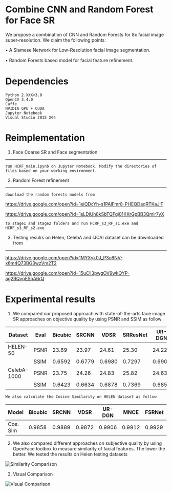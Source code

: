 # Combine CNN and Random Forest for Face SR
We propose a combination of CNN and Random Forests for 8x facial image super-resolution. We claim the following points:

• A Siamese Network for Low-Resolution facial image segmentation. 

• Random Forests based model for facial feature reﬁnement.

# Dependencies
    Python 2.XXX<3.0
    OpenCV 3.4.0
    Caffe 
    NVIDIA GPU + CUDA
    Jupyter Notebook
    Visual Studio 2015 X64

# Reimplementation
1. Face Coarse SR and Face segmentation
---------------------------------------
    run HCRF_main.ipynb on Jupyter Notebook. Modify the directories of files based on your working environment.

2. Random Forest refinement
---------------------------
    download the random forests models from 
    
  https://drive.google.com/open?id=1eiQDcYh-s1PAlFmr8-PHEQDaqRTKaJiF 

  https://drive.google.com/open?id=1sLDjUh8kSbTQFgj01KKrGpBB3Qmlr7yX

    to stage1 and stage2 folders and run HCRF_s3_RF_s1.exe and HCRF_s3_RF_s2.exe

3. Testing resulrs on Helen, CelebA and IJCAI dataset can be downloaded from 
----------------------------------------------------------------------------
  https://drive.google.com/open?id=1MYXyk0J_P3u6NV-x6m4Q73BG3wzVm2T2
  
  https://drive.google.com/open?id=15uCll3pwgOV9wkQYP-ag2RQypESnA6rQ
  
# Experimental results
1. We compared our proposed approach with state-of-the-arts face image SR approaches on objective quality by using PSNR and SSIM as follow

| Dataset  | Eval  | Bicubic  | SRCNN  | VDSR  | SRResNet  | UR-DGN  | FSRNet  | Proposed  |
| ------------ | ------------ | ------------ | ------------ | ------------ | ------------ | ------------ | ------------ | ------------ |
| HELEN-50  | PSNR  | 23.69 |  23.97 | 24.61  | 25.30  | 24.22  | 26.21  | 27.08  |
|   | SSIM  | 0.6592  | 0.6779  | 0.6980  | 0.7297  | 0.6909  | 0.7720  | 0.8139  |
| CelebA-1000  | PSNR  | 23.75  | 24.26  | 24.83  | 25.82  | 24.63  | 26.60  | 26.81  |
|   | SSIM  | 0.6423  | 0.6634  | 0.6878  | 0.7369  | 0.6851  | 0.7628  | 0.7731  |

    We also calculate the Cosine Similarity on HELEN dataset as follow
   
| Model  | Bicubic  | SRCNN  | VDSR  | UR-DGN  | MNCE  | FSRNet  | Proposed  |
| ------------ | ------------ | ------------ | ------------ | ------------ | ------------ | ------------ | ------------ |
| Cos. Sim  | 0.9858  | 0.9889  | 0.9872  | 0.9906  | 0.9912  | 0.9929  | 0.9931  |

2. We also compared different approaches on subjective quality by using OpenFace toolbox to measure similarity of facial features. The lower the better. We tested the results on Helen testing datasets

![Similarity Comparison](https://github.com/Holmes-Alan/Face-SR/blob/master/results/Simi_Compare.png)

3. Visual Comparison

![Visual Comparison](https://github.com/Holmes-Alan/Face-SR/blob/master/results/VQ_Compare.png)
